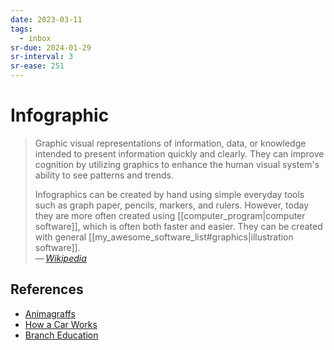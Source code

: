 ```yaml
---
date: 2023-03-11
tags:
  - inbox
sr-due: 2024-01-29
sr-interval: 3
sr-ease: 251
---
```


# Infographic

> Graphic visual representations of information, data, or knowledge intended to
> present information quickly and clearly. They can improve cognition by
> utilizing graphics to enhance the human visual system's ability to see
> patterns and trends.
>
> Infographics can be created by hand using simple everyday tools such as graph
> paper, pencils, markers, and rulers. However, today they are more often
> created using [[computer_program|computer software]], which is often both
> faster and easier. They can be created with general
> [[my_awesome_software_list#graphics|illustration software]].\
> — <cite>[Wikipedia](https://en.wikipedia.org/wiki/Infographic)</cite>

## References

- [Animagraffs](https://animagraffs.com/)
- [How a Car Works](https://www.howacarworks.com/)
- [Branch Education](https://www.youtube.com/c/brancheducation)
